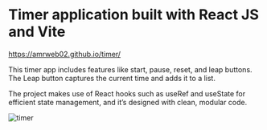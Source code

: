 # Timer application built with React JS and Vite
https://amrweb02.github.io/timer/

This timer app includes features like start, pause, reset, and leap buttons. The Leap button captures the current time and adds it to a list. 

The project makes use of React hooks such as useRef and useState for efficient state management, and it’s designed with clean, modular code.

![timer](https://github.com/user-attachments/assets/4893b9f8-7e64-463a-a7a3-04a4b5681c88)
